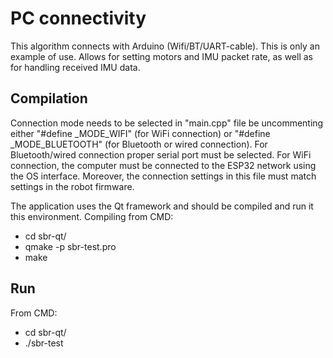 # PC connectivity
This algorithm connects with Arduino (Wifi/BT/UART-cable). This is only an example of use. Allows for setting motors and IMU packet rate, as well as for handling received IMU data.

## Compilation
Connection mode needs to be selected in "main.cpp" file be uncommenting either "#define _MODE_WIFI" (for WiFi connection) or "#define _MODE_BLUETOOTH" (for Bluetooth or wired connection). For Bluetooth/wired connection proper serial port must be selected. For WiFi connection, the computer must be connected to the ESP32 network using the OS interface. Moreover, the connection settings in this file must match settings in the robot firmware. 

The application uses the Qt framework and should be compiled and run it this environment. Compiling from CMD:
- cd sbr-qt/
- qmake -p sbr-test.pro
- make

## Run
From CMD:
- cd sbr-qt/
- ./sbr-test